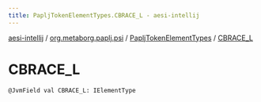 ```yaml
---
title: PapljTokenElementTypes.CBRACE_L - aesi-intellij
---
```


[aesi-intellij](../../index.html) / [org.metaborg.paplj.psi](../index.html) / [PapljTokenElementTypes](index.html) / [CBRACE_L](.)

# CBRACE_L

`@JvmField val CBRACE_L: IElementType`